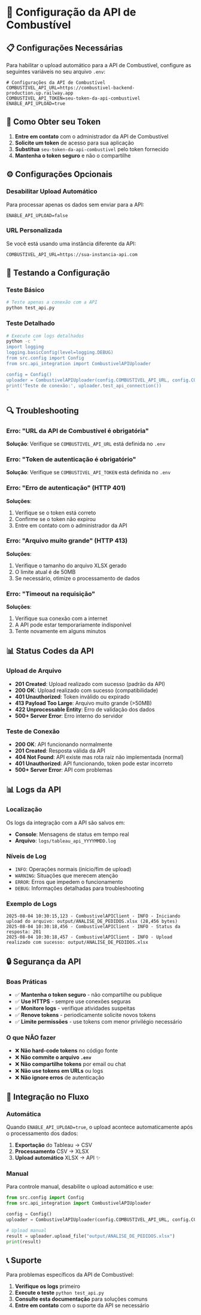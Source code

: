 # 🔧 Configuração da API de Combustível

## 📋 Configurações Necessárias

Para habilitar o upload automático para a API de Combustível, configure as seguintes variáveis no seu arquivo `.env`:

```env
# Configurações da API de Combustível
COMBUSTIVEL_API_URL=https://combustivel-backend-production.up.railway.app
COMBUSTIVEL_API_TOKEN=seu-token-da-api-combustivel
ENABLE_API_UPLOAD=true
```

## 🔑 Como Obter seu Token

1. **Entre em contato** com o administrador da API de Combustível
2. **Solicite um token** de acesso para sua aplicação
3. **Substitua** `seu-token-da-api-combustivel` pelo token fornecido
4. **Mantenha o token seguro** e não o compartilhe

## ⚙️ Configurações Opcionais

### Desabilitar Upload Automático

Para processar apenas os dados sem enviar para a API:

```env
ENABLE_API_UPLOAD=false
```

### URL Personalizada

Se você está usando uma instância diferente da API:

```env
COMBUSTIVEL_API_URL=https://sua-instancia-api.com
```

## 🧪 Testando a Configuração

### Teste Básico

```bash
# Teste apenas a conexão com a API
python test_api.py
```

### Teste Detalhado

```bash
# Execute com logs detalhados
python -c "
import logging
logging.basicConfig(level=logging.DEBUG)
from src.config import Config
from src.api_integration import CombustivelAPIUploader

config = Config()
uploader = CombustivelAPIUploader(config.COMBUSTIVEL_API_URL, config.COMBUSTIVEL_API_TOKEN)
print('Teste de conexão:', uploader.test_api_connection())
"
```

## 🔍 Troubleshooting

### Erro: "URL da API de Combustível é obrigatória"

**Solução**: Verifique se `COMBUSTIVEL_API_URL` está definida no `.env`

### Erro: "Token de autenticação é obrigatório"

**Solução**: Verifique se `COMBUSTIVEL_API_TOKEN` está definida no `.env`

### Erro: "Erro de autenticação" (HTTP 401)

**Soluções**:
1. Verifique se o token está correto
2. Confirme se o token não expirou
3. Entre em contato com o administrador da API

### Erro: "Arquivo muito grande" (HTTP 413)

**Soluções**:
1. Verifique o tamanho do arquivo XLSX gerado
2. O limite atual é de 50MB
3. Se necessário, otimize o processamento de dados

### Erro: "Timeout na requisição"

**Soluções**:
1. Verifique sua conexão com a internet
2. A API pode estar temporariamente indisponível
3. Tente novamente em alguns minutos

## 📊 Status Codes da API

### Upload de Arquivo

- **201 Created**: Upload realizado com sucesso (padrão da API)
- **200 OK**: Upload realizado com sucesso (compatibilidade)
- **401 Unauthorized**: Token inválido ou expirado
- **413 Payload Too Large**: Arquivo muito grande (>50MB)
- **422 Unprocessable Entity**: Erro de validação dos dados
- **500+ Server Error**: Erro interno do servidor

### Teste de Conexão

- **200 OK**: API funcionando normalmente
- **201 Created**: Resposta válida da API
- **404 Not Found**: API existe mas rota raiz não implementada (normal)
- **401 Unauthorized**: API funcionando, token pode estar incorreto
- **500+ Server Error**: API com problemas

## 📊 Logs da API

### Localização

Os logs da integração com a API são salvos em:
- **Console**: Mensagens de status em tempo real
- **Arquivo**: `logs/tableau_api_YYYYMMDD.log`

### Níveis de Log

- `INFO`: Operações normais (início/fim de upload)
- `WARNING`: Situações que merecem atenção
- `ERROR`: Erros que impedem o funcionamento
- `DEBUG`: Informações detalhadas para troubleshooting

### Exemplo de Logs

```log
2025-08-04 10:30:15,123 - CombustivelAPIClient - INFO - Iniciando upload do arquivo: output/ANALISE_DE_PEDIDOS.xlsx (28,456 bytes)
2025-08-04 10:30:18,456 - CombustivelAPIClient - INFO - Status da resposta: 201
2025-08-04 10:30:18,457 - CombustivelAPIClient - INFO - Upload realizado com sucesso: output/ANALISE_DE_PEDIDOS.xlsx
```

## 🔒 Segurança da API

### Boas Práticas

- ✅ **Mantenha o token seguro** - não compartilhe ou publique
- ✅ **Use HTTPS** - sempre use conexões seguras
- ✅ **Monitore logs** - verifique atividades suspeitas
- ✅ **Renove tokens** - periodicamente solicite novos tokens
- ✅ **Limite permissões** - use tokens com menor privilégio necessário

### O que NÃO fazer

- ❌ **Não hard-code tokens** no código fonte
- ❌ **Não commite o arquivo `.env`** 
- ❌ **Não compartilhe tokens** por email ou chat
- ❌ **Não use tokens em URLs** ou logs
- ❌ **Não ignore erros** de autenticação

## 🚀 Integração no Fluxo

### Automática

Quando `ENABLE_API_UPLOAD=true`, o upload acontece automaticamente após o processamento dos dados:

1. **Exportação** do Tableau → CSV
2. **Processamento** CSV → XLSX
3. **Upload automático** XLSX → API ✨

### Manual

Para controle manual, desabilite o upload automático e use:

```python
from src.config import Config
from src.api_integration import CombustivelAPIUploader

config = Config()
uploader = CombustivelAPIUploader(config.COMBUSTIVEL_API_URL, config.COMBUSTIVEL_API_TOKEN)

# Upload manual
result = uploader.upload_file("output/ANALISE_DE_PEDIDOS.xlsx")
print(result)
```

## 📞 Suporte

Para problemas específicos da API de Combustível:

1. **Verifique os logs** primeiro
2. **Execute o teste** `python test_api.py`
3. **Consulte esta documentação** para soluções comuns
4. **Entre em contato** com o suporte da API se necessário
